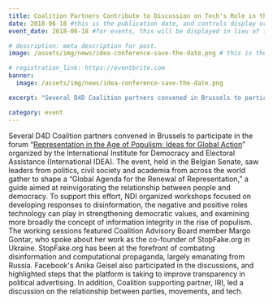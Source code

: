 ```yaml
---
title: Coalition Partners Contribute to Discussion on Tech's Role in the Rise of Populism
date: 2018-06-18 #this is the publication date, and controls display order.
event_date: 2018-06-18 #for events, this will be displayed in lieu of the post date.

# description: meta description for post.
image: /assets/img/news/idea-conference-save-the-date.png # this is the "thumbnail" image used for teaser and social media contexts throughout the site.

# registration_link: https://eventbrite.com
banner:
  image: /assets/img/news/idea-conference-save-the-date.png

excerpt: "Several D4D Coalition partners convened in Brussels to participate in the forum “Representation in the Age of Populism: Ideas for Global Action,” organized by the International Institute for Democracy and Electoral Assistance (International IDEA)."

category: event
---
```

Several D4D Coalition partners convened in Brussels to participate in the forum “[Representation in the Age of Populism: Ideas for Global Action][ideas]” organized by the International Institute for Democracy and Electoral Assistance (International IDEA).  The event, held in the Belgian Senate, saw leaders from politics, civil society and academia from across the world gather to shape a “Global Agenda for the Renewal of Representation,” a guide aimed at reinvigorating the relationship between people and democracy.  To support this effort, NDI organized workshops focused on developing responses to disinformation, the negative and positive roles technology can play in strengthening democratic values, and examining more broadly the concept of information integrity in the rise of populism. The working sessions featured Coalition Advisory Board member Margo Gontar, who spoke about her work as the co-founder of StopFake.org in Ukraine. StopFake.org has been at the forefront of combating disinformation and computational propaganda, largely emanating from Russia. Facebook's Anika Geisel also participated in the discussions, and highlighted steps that the platform is taking to improve transparency in political advertising. In addition, Coalition supporting partner, IRI, led a discussion on the relationship between parties, movements, and tech. 

[ideas]: https://www.idea.int/news-media/events/representation-age-populism-ideas-global-action
